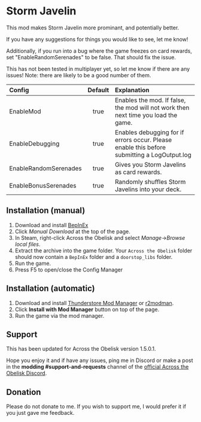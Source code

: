 # Storm Javelin

This mod makes Storm Javelin more prominant, and potentially better.

If you have any suggestions for things you would like to see, let me know!

Additionally, if you run into a bug where the game freezes on card rewards, set "EnableRandomSerenades" to be false. That should fix the issue.

This has not been tested in multiplayer yet, so let me know if there are any issues! Note: there are likely to be a good number of them.

| Config                | Default | Explanation                                                                                 |
| :-------------------- | :-----: | :------------------------------------------------------------------------------------------ |
| EnableMod             |  true   | Enables the mod. If false, the mod will not work then next time you load the game.          |
| EnableDebugging       |  true   | Enables debugging for if errors occur. Please enable this before submitting a LogOutput.log |
| EnableRandomSerenades |  true   | Gives you Storm Javelins as card rewards.                                                   |
| EnableBonusSerenades  |  true   | Randomly shuffles Storm Javelins into your deck.                                            |

## Installation (manual)

1. Download and install [BepInEx](https://thunderstore.io/c/across-the-obelisk/p/BepInEx/BepInExPack_AcrossTheObelisk/)
2. Click _Manual Download_ at the top of the page.
3. In Steam, right-click Across the Obelisk and select _Manage_->_Browse local files_.
4. Extract the archive into the game folder. Your `Across the Obelisk` folder should now contain a `BepInEx` folder and a `doorstop_libs` folder.
5. Run the game.
6. Press F5 to open/close the Config Manager

## Installation (automatic)

1. Download and install [Thunderstore Mod Manager](https://www.overwolf.com/app/Thunderstore-Thunderstore_Mod_Manager) or [r2modman](https://across-the-obelisk.thunderstore.io/package/ebkr/r2modman/).
2. Click **Install with Mod Manager** button on top of the page.
3. Run the game via the mod manager.

## Support

This has been updated for Across the Obelisk version 1.5.0.1.

Hope you enjoy it and if have any issues, ping me in Discord or make a post in the **modding #support-and-requests** channel of the [official Across the Obelisk Discord](https://discord.gg/across-the-obelisk-679706811108163701).

## Donation

Please do not donate to me. If you wish to support me, I would prefer it if you just gave me feedback.
